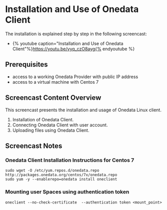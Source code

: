 
# Installation and Use of Onedata Client

The installation is explained step by step in the following screencast:

* {% youtube caption="Installation and Use of Onedata Client"%}https://youtu.be/vyq_czO8ayg{% endyoutube %}


## Prerequisites
- access to a working Onedata Provider with public IP address
- access to a virtual machine with Centos 7


## Screencast Content Overview
This screencast presents the installation and usage of Onedata Linux client.

1. Installation of Onedata Client.
2. Connecting Onedata Client with user account.
3. Uploading files using Onedata Client.


## Screencast Notes


### Onedata Client Installation Instructions for Centos 7
~~~
sudo wget -O /etc/yum.repos.d/onedata.repo http://packages.onedata.org/centos/7x/onedata.repo
sudo yum -y --enablerepo=onedata install oneclient
~~~

### Mounting user Spaces using authentication token
~~~
oneclient --no-check-certificate  --authentication token <mount_point>
~~~
